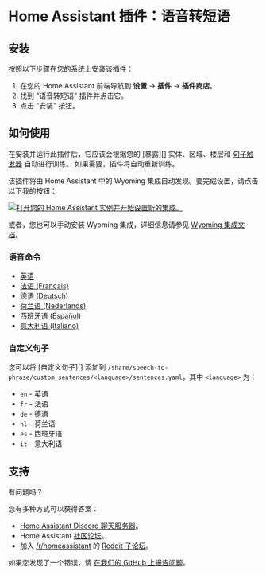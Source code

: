 # Home Assistant 插件：语音转短语

## 安装

按照以下步骤在您的系统上安装该插件：

1. 在您的 Home Assistant 前端导航到 **设置** -> **插件** -> **插件商店**。
2. 找到 "语音转短语" 插件并点击它。
3. 点击 "安装" 按钮。

## 如何使用

在安装并运行此插件后，它应该会根据您的 [暴露][] 实体、区域、楼层和 [句子触发器][sentence trigger] 自动进行训练。
如果需要，插件将自动重新训练。

该插件将由 Home Assistant 中的 Wyoming 集成自动发现。要完成设置，请点击以下我的按钮：

[![打开您的 Home Assistant 实例并开始设置新的集成。](https://my.home-assistant.io/badges/config_flow_start.svg)](https://my.home-assistant.io/redirect/config_flow_start/?domain=wyoming)

或者，您也可以手动安装 Wyoming 集成，详细信息请参见
[Wyoming 集成文档](https://www.home-assistant.io/integrations/wyoming/)。

### 语音命令

- [英语](https://github.com/OHF-Voice/speech-to-phrase/blob/main/docs/english.md)
- [法语 (Français)](https://github.com/OHF-Voice/speech-to-phrase/blob/main/docs/french.md)
- [德语 (Deutsch)](https://github.com/OHF-Voice/speech-to-phrase/blob/main/docs/german.md)
- [荷兰语 (Nederlands)](https://github.com/OHF-Voice/speech-to-phrase/blob/main/docs/dutch.md)
- [西班牙语 (Español)](https://github.com/OHF-Voice/speech-to-phrase/blob/main/docs/spanish.md)
- [意大利语 (Italiano)](https://github.com/OHF-Voice/speech-to-phrase/blob/main/docs/italian.md)

### 自定义句子

您可以将 [自定义句子][] 添加到 `/share/speech-to-phrase/custom_sentences/<language>/sentences.yaml`，其中 `<language>` 为：

* `en` - 英语
* `fr` - 法语
* `de` - 德语
* `nl` - 荷兰语
* `es` - 西班牙语
* `it` - 意大利语

## 支持

有问题吗？

您有多种方式可以获得答案：

- [Home Assistant Discord 聊天服务器][discord]。
- Home Assistant [社区论坛][forum]。
- 加入 [/r/homeassistant][reddit] 的 [Reddit 子论坛][reddit]。

如果您发现了一个错误，请 [在我们的 GitHub 上报告问题][issue]。

[discord]: https://discord.gg/c5DvZ4e
[forum]: https://community.home-assistant.io
[issue]: https://github.com/home-assistant/addons/issues
[reddit]: https://reddit.com/r/homeassistant
[repository]: https://github.com/hassio-addons/repository

[sentence trigger]: https://www.home-assistant.io/docs/automation/trigger/#sentence-trigger
[exposed]: https://www.home-assistant.io/voice_control/voice_remote_expose_devices/
[custom sentences]: https://github.com/OHF-voice/speech-to-phrase?tab=readme-ov-file#custom-sentences